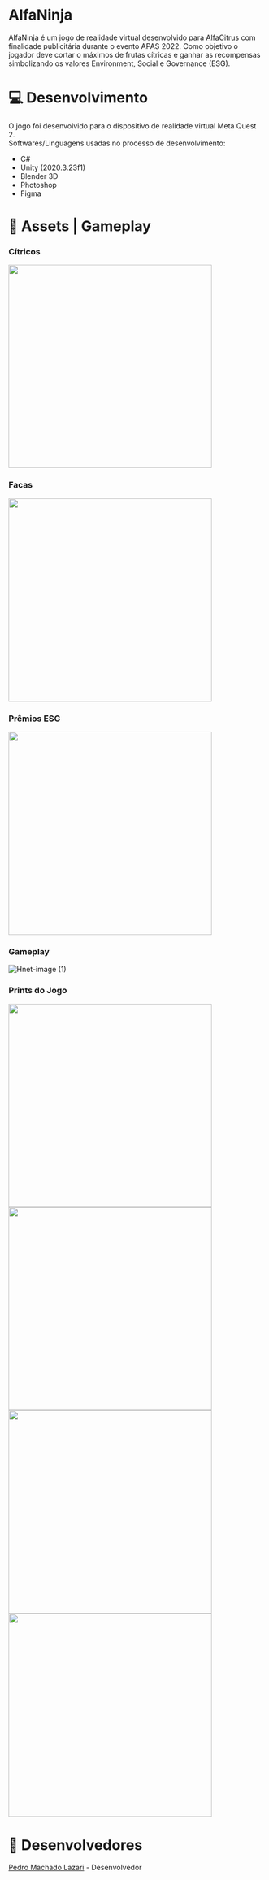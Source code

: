 # AlfaNinja

AlfaNinja é um jogo de realidade virtual desenvolvido para <a href="(https://www.alfacitrus.com.br/)" target="_blank">AlfaCitrus</a> com finalidade publicitária durante o evento APAS 2022. Como objetivo o jogador deve cortar o máximos de frutas cítricas e ganhar as recompensas simbolizando os valores Environment, Social e Governance (ESG).

# :computer: Desenvolvimento

O jogo foi desenvolvido para o dispositivo de realidade virtual Meta Quest 2.<br>
Softwares/Linguagens usadas no processo de desenvolvimento:
- C#
- Unity (2020.3.23f1)
- Blender 3D
- Photoshop
- Figma

# :wrench: Assets | Gameplay
### Cítricos
<img src="https://user-images.githubusercontent.com/67986647/172277465-886a9bca-ae53-4a7c-ad8e-c0dec7f21b1f.JPG" width="400">

### Facas
<img src="https://user-images.githubusercontent.com/67986647/172278042-84f7b909-b774-4a29-8cc2-6e4f141eeb09.JPG" width="400">

### Prêmios ESG
<img src="https://user-images.githubusercontent.com/67986647/172278330-1e2fb5f1-b631-45dd-828f-eff2eb6a1cd7.JPG" width="400">

### Gameplay
![Hnet-image (1)](https://user-images.githubusercontent.com/67986647/172279318-5f5475b0-c5c0-41f6-89a9-bb4de0c2391b.gif)

### Prints do Jogo
<img src="https://user-images.githubusercontent.com/67986647/172279465-db2c7c03-ffa6-4f13-b9cd-e549be36b387.JPG" width="400">
<img src="https://user-images.githubusercontent.com/67986647/172279478-6de88abd-ebf0-47ce-b601-ce5af825b6ee.JPG" width="400">
<img src="https://user-images.githubusercontent.com/67986647/172279490-35a61cd9-e6c2-4307-9cef-fe586b822cef.JPG" width="400">
<img src="https://user-images.githubusercontent.com/67986647/172279530-3d11de49-8340-4eb2-9e13-e9ae70b44159.png" width="400">

# :man: Desenvolvedores
<a href="(https://www.linkedin.com/in/pedrolazari/)" target="_blank">Pedro Machado Lazari</a> - Desenvolvedor<br>

